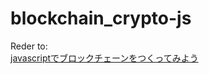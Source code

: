# blockchain_crypto-js  
  
Reder to:  
[javascriptでブロックチェーンをつくってみよう](https://mizumotok.hatenablog.jp/entry/2018/04/21/152341)
